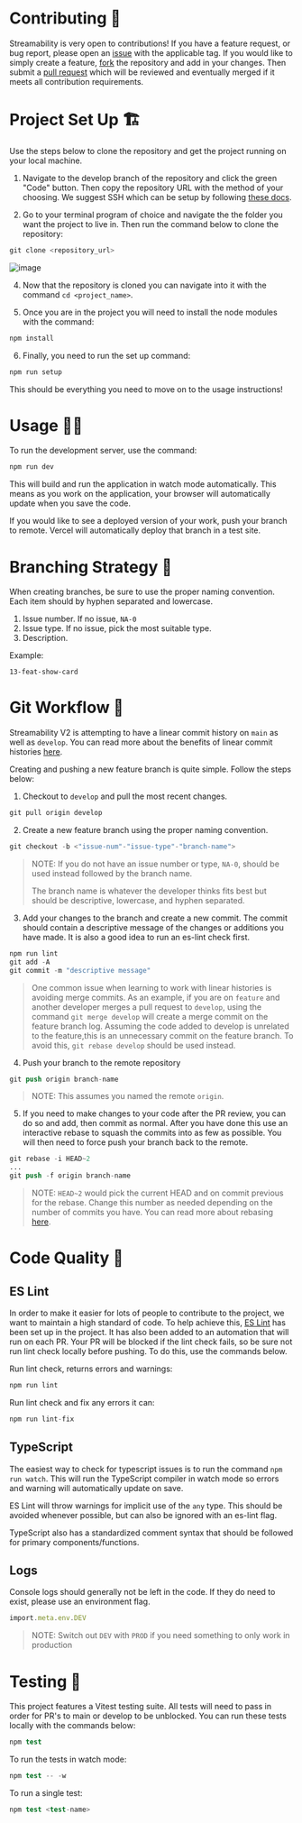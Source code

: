 # Contributing 👥

Streamability is very open to contributions! If you have a feature request, or bug report, please open an [issue](https://github.com/Thenlie/Streamability/issues) with the applicable tag. If you would like to simply create a feature, [fork](https://docs.github.com/en/pull-requests/collaborating-with-pull-requests/working-with-forks/about-forks) the repository and add in your changes. Then submit a [pull request](https://docs.github.com/en/pull-requests/collaborating-with-pull-requests/proposing-changes-to-your-work-with-pull-requests/about-pull-requests) which will be reviewed and eventually merged if it meets all contribution requirements. 

# Project Set Up 🏗️

Use the steps below to clone the repository and get the project running on your local machine.

1. Navigate to the develop branch of the repository and click the green "Code" button. Then copy the repository URL with the method of your choosing. We suggest SSH which can be setup by following [these docs](https://docs.github.com/en/authentication/connecting-to-github-with-ssh).

2. Go to your terminal program of choice and navigate the the folder you want the project to live in. Then run the command below to clone the repository:

```s
git clone <repository_url>
```

![image](https://user-images.githubusercontent.com/41388783/199371149-b3154e01-59e6-45e7-8a96-319ef9f7552a.png)

4. Now that the repository is cloned you can navigate into it with the command `cd <project_name>`.

5. Once you are in the project you will need to install the node modules with the command:
```s
npm install
```
6. Finally, you need to run the set up command:
```s
npm run setup
```
This should be everything you need to move on to the usage instructions!

# Usage 🧑‍💻

To run the development server, use the command:
```s
npm run dev
```
This will build and run the application in watch mode automatically. This means as you work on the application, your browser will automatically update when you save the code.

If you would like to see a deployed version of your work, push your branch to remote. Vercel will automatically deploy that branch in a test site. 

# Branching Strategy 🌲

When creating branches, be sure to use the proper naming convention. Each item should by hyphen separated and lowercase.

1. Issue number. If no issue, `NA-0`
2. Issue type. If no issue, pick the most suitable type. 
3. Description.

Example:
```
13-feat-show-card
```

# Git Workflow 🧬

Streamability V2 is attempting to have a linear commit history on `main` as well as `develop`. You can read more about the benefits of linear commit histories [here](https://www.bitsnbites.eu/a-tidy-linear-git-history/#:~:text=A%20linear%20history%20is%20simply,branches%20with%20independent%20commit%20histories.). 

Creating and pushing a new feature branch is quite simple. Follow the steps below:

1. Checkout to `develop` and pull the most recent changes.
```s
git pull origin develop
```

2. Create a new feature branch using the proper naming convention.
```s
git checkout -b <"issue-num"-"issue-type"-"branch-name">
```
> NOTE: If you do not have an issue number or type, `NA-0`, should be used instead followed by the branch name.
> 
> The branch name is whatever the developer thinks fits best but should be descriptive, lowercase, and hyphen separated. 

3. Add your changes to the branch and create a new commit. The commit should contain a descriptive message of the changes or additions you have made. It is also a good idea to run an es-lint check first.
```s
npm run lint
git add -A
git commit -m "descriptive message"
```
> One common issue when learning to work with linear histories is avoiding merge commits. As an example, if you are on `feature` and another developer merges a pull request to `develop`, using the command `git merge develop` will create a merge commit on the feature branch log. Assuming the code added to develop is unrelated to the feature,this is an unnecessary commit on the feature branch. To avoid this, `git rebase develop` should be used instead.

4. Push your branch to the remote repository
```s
git push origin branch-name
```
> NOTE: This assumes you named the remote `origin`.

5. If you need to make changes to your code after the PR review, you can do so and add, then commit as normal. After you have done this use an interactive rebase to squash the commits into as few as possible. You will then need to force push your branch back to the remote.
```s
git rebase -i HEAD~2
...
git push -f origin branch-name
```
> NOTE: `HEAD~2` would pick the current HEAD and on commit previous for the rebase. Change this number as needed depending on the number of commits you have. You can read more about rebasing [here](https://www.atlassian.com/git/tutorials/rewriting-history/git-rebase).

# Code Quality 🧼

## ES Lint

In order to make it easier for lots of people to contribute to the project, we want to maintain a high standard of code. To help achieve this, [ES Lint](https://eslint.org/) has been set up in the project. It has also been added to an automation that will run on each PR. Your PR will be blocked if the lint check fails, so be sure not run lint check locally before pushing. To do this, use the commands below.

Run lint check, returns errors and warnings:
```s
npm run lint
```
Run lint check and fix any errors it can:
```s
npm run lint-fix
```

## TypeScript

The easiest way to check for typescript issues is to run the command `npm run watch`. This will run the TypeScript compiler in watch mode so errors and warning will automatically update on save. 

ES Lint will throw warnings for implicit use of the `any` type. This should be avoided whenever possible, but can also be ignored with an es-lint flag.

TypeScript also has a standardized comment syntax that should be followed for primary components/functions.

## Logs

Console logs should generally not be left in the code. If they do need to exist, please use an environment flag. 
```ts
import.meta.env.DEV
```
> NOTE: Switch out `DEV` with `PROD` if you need something to only work in production

# Testing 🧪

This project features a Vitest testing suite. All tests will need to pass in order for PR's to main or develop to be unblocked. You can run these tests locally with the commands below:
```s
npm test
```
To run the tests in watch mode:
```s
npm test -- -w
```
To run a single test:
```s
npm test <test-name>
```